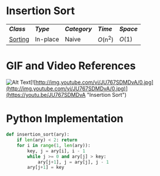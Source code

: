 # Insertion Sort
<table class="not a rip-off table">
    <tbody>
        <tr>
            <td><strong><i>Class</i></strong></td>
            <td><strong><i>Type</i></strong></td>
            <td><strong><i>Category</i></strong></td>
            <td><strong><i>Time</i></strong></td>
            <td><strong><i>Space</i></strong></td>
        </tr>
        <tr>
            <td><a href="/quickreference/Sorting/">Sorting</a></td>
            <td>In-place</td>
            <td>Naive</td>
            <td><i>O</i>(n<sup>2</sup>)</td>
            <td><i>O</i>(1)</td>
        </tr>
    </tbody>
    <tfoot></tfoot>
</table>

# GIF and Video References

![Alt Text](https://upload.wikimedia.org/wikipedia/commons/9/9c/Insertion-sort-example.gif)[![http://img.youtube.com/vi/JU767SDMDvA/0.jpg](http://img.youtube.com/vi/JU767SDMDvA/0.jpg)](https://youtu.be/JU767SDMDvA "Insertion Sort")


# Python Implementation
``` python
def insertion_sort(ary):
    if len(ary) < 2: return
    for i in range(1, len(ary)):
        key, j = ary[i], i - 1
        while j >= 0 and ary[j] > key: 
            ary[j+1], j = ary[j], j - 1
        ary[j+1] = key
```